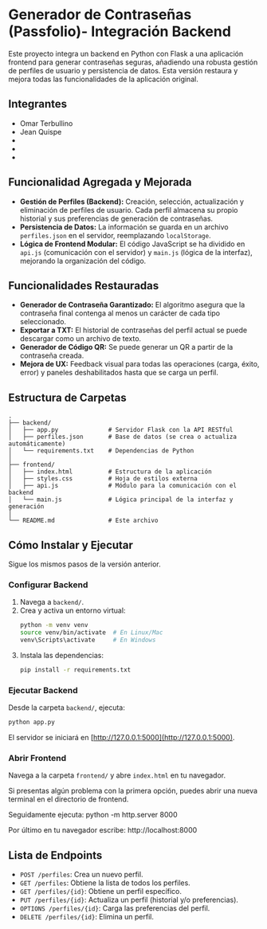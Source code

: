 # Generador de Contraseñas (Passfolio)- Integración Backend

Este proyecto integra un backend en Python con Flask a una aplicación frontend para generar contraseñas seguras, añadiendo una robusta gestión de perfiles de usuario y persistencia de datos. Esta versión restaura y mejora todas las funcionalidades de la aplicación original.

## Integrantes

- Omar Terbullino
- Jean Quispe
- 
-
-

## Funcionalidad Agregada y Mejorada

- **Gestión de Perfiles (Backend):** Creación, selección, actualización y eliminación de perfiles de usuario. Cada perfil almacena su propio historial y sus preferencias de generación de contraseñas.
- **Persistencia de Datos:** La información se guarda en un archivo `perfiles.json` en el servidor, reemplazando `localStorage`.
- **Lógica de Frontend Modular:** El código JavaScript se ha dividido en `api.js` (comunicación con el servidor) y `main.js` (lógica de la interfaz), mejorando la organización del código.

## Funcionalidades Restauradas

- **Generador de Contraseña Garantizado:** El algoritmo asegura que la contraseña final contenga al menos un carácter de cada tipo seleccionado.
- **Exportar a TXT:** El historial de contraseñas del perfil actual se puede descargar como un archivo de texto.
- **Generador de Código QR:** Se puede generar un QR a partir de la contraseña creada.
- **Mejora de UX:** Feedback visual para todas las operaciones (carga, éxito, error) y paneles deshabilitados hasta que se carga un perfil.

## Estructura de Carpetas

```
.
├── backend/
│   ├── app.py              # Servidor Flask con la API RESTful
│   ├── perfiles.json       # Base de datos (se crea o actualiza automáticamente)
│   └── requirements.txt    # Dependencias de Python
│
├── frontend/
│   ├── index.html          # Estructura de la aplicación
│   ├── styles.css          # Hoja de estilos externa
│   ├── api.js              # Módulo para la comunicación con el backend
│   └── main.js             # Lógica principal de la interfaz y generación
│
└── README.md               # Este archivo
```

## Cómo Instalar y Ejecutar

Sigue los mismos pasos de la versión anterior.

### Configurar Backend

1. Navega a `backend/`.
2. Crea y activa un entorno virtual:
    ```bash
    python -m venv venv
    source venv/bin/activate  # En Linux/Mac
    venv\Scripts\activate     # En Windows
    ```
3. Instala las dependencias:
    ```bash
    pip install -r requirements.txt
    ```

### Ejecutar Backend

Desde la carpeta `backend/`, ejecuta:

```bash
python app.py
```

El servidor se iniciará en [http://127.0.0.1:5000](http://127.0.0.1:5000).

### Abrir Frontend

Navega a la carpeta `frontend/` y abre `index.html` en tu navegador.

Si presentas algún problema con la primera opción, puedes abrir una nueva terminal en el directorio de frontend.

Seguidamente ejecuta: python -m http.server 8000

Por último en tu navegador escribe: http://localhost:8000

## Lista de Endpoints

- `POST /perfiles`: Crea un nuevo perfil.
- `GET /perfiles`: Obtiene la lista de todos los perfiles.
- `GET /perfiles/{id}`: Obtiene un perfil específico.
- `PUT /perfiles/{id}`: Actualiza un perfil (historial y/o preferencias).
- `OPTIONS /perfiles/{id}`: Carga las preferencias del perfil.
- `DELETE /perfiles/{id}`: Elimina un perfil.
